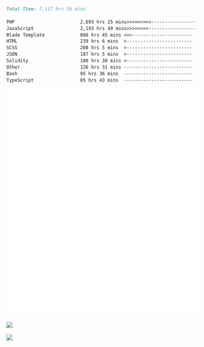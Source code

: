 <!--START_SECTION:waka-->

```markdown
Total Time: 7,117 hrs 56 mins

PHP                        2,693 hrs 25 mins>>>>>>>>>----------------   37.18 %
JavaScript                 2,193 hrs 49 mins>>>>>>>>-----------------   30.28 %
Blade Template             866 hrs 45 mins >>>----------------------   11.96 %
HTML                       239 hrs 6 mins  >------------------------   03.30 %
SCSS                       208 hrs 5 mins  >------------------------   02.87 %
JSON                       187 hrs 5 mins  >------------------------   02.58 %
Solidity                   180 hrs 38 mins >------------------------   02.49 %
Other                      126 hrs 31 mins -------------------------   01.75 %
Bash                       95 hrs 36 mins  -------------------------   01.32 %
TypeScript                 65 hrs 43 mins  -------------------------   00.91 %
```

<!--END_SECTION:waka-->

![](https://raw.githubusercontent.com/DrMaxis/github-stats-transparent/output/generated/overview.svg)
![](https://raw.githubusercontent.com/DrMaxis/github-stats-transparent/output/generated/languages.svg)

![](https://git-readme-stats-drmaxis-projects.vercel.app/api?username=drmaxis&show_icons=true&theme=outrun&count_private=true&show=reviews,discussions_started,discussions_answered,prs_merged,prs_merged_percentage&custom_title=2024%20Github%20Rank)
 
<a href="https://count.getloli.com/"><img src="https://count.getloli.com/get/@:maxis-the-alchemist?theme=rule34"></a>
<!-- https://count.getloli.com/get/@alchemist?theme=rule34 -->
<br>
